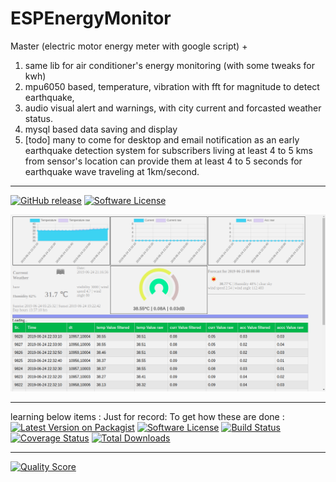 # ESPEnergyMonitor
Master (electric motor energy meter with google script)
+
1. same lib for air conditioner's energy monitoring (with some tweaks for kwh)
2. mpu6050 based, temperature, vibration with fft for magnitude to detect earthquake, 
3. audio visual alert and warnings, with city current and forcasted weather status.
4. mysql based data saving and display 
5. [todo] many to come for desktop and email notification as an early earthquake detection system for subscribers living at least 4 to 5 kms from sensor's location can provide them at least 4 to 5 seconds for earthquake wave traveling at 1km/second.

------

[![GitHub release](https://img.shields.io/badge/PreRelease-v0.0.2--5--ga196b22-yellowgreen.svg?style=flat-square)](https://github.com/rahuldeo2047/ESPEnergyMonitor/releases/tag/v0.0.2) [![Software License](https://img.shields.io/badge/license-MIT-brightgreen.svg?style=flat-square)](LICENSE.md)

![telegram-app](https://raw.githubusercontent.com/rahuldeo2047/ESPEnergyMonitor/sampling_correction/docs/imgs/gui_1.png)

















-------
learning below items : Just for record:
To get how these are done :
[![Latest Version on Packagist](https://img.shields.io/packagist/v/telegram-bot/api.svg?style=flat-square)]()
[![Software License](https://img.shields.io/badge/license-MIT-brightgreen.svg?style=flat-square)](LICENSE.md)
[![Build Status](https://img.shields.io/badge/Build-inprogress-yellow.svg?style=flat-square)]()
[![Coverage Status](https://img.shields.io/badge/Coverage-0%-red.svg?style=flat-square)]()
[![Total Downloads](https://img.shields.io/badge/Downloads-104-green.svg?style=flat-square)]()

------

[![Quality Score](https://img.shields.io/badge/Quality-inprogress-yellow.svg?style=flat-square)]()
